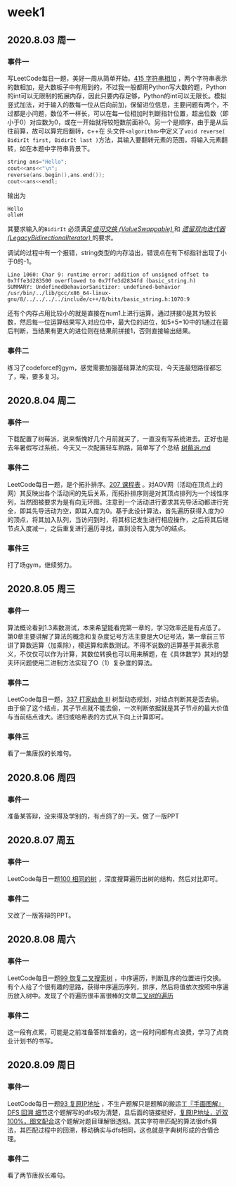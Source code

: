 # week1

## 2020.8.03 周一

### 事件一

写LeetCode每日一题，美好一周从简单开始。[415 字符串相加](https://leetcode-cn.com/problems/add-strings) ，两个字符串表示的数相加，是大数板子中有用到的，不过我一般都用Python写大数的题，Python的int可以无限制的拓展内存，因此只要内存足够，Python的int可以无限长。模拟竖式加法，对于输入的数每一位从后向前加，保留进位信息，主要问题有两个，不过都是小问题，数位不一样长，可以在每一位相加时判断指针位置，超出位数（即小于0）对应数为0，或在一开始就将较短数前面补0。另一个是顺序，由于是从后往前算，故可以算完后翻转，c++在 头文件`<algorithm>`中定义了`void reverse( BidirIt first, BidirIt last )`方法，其输入要翻转元素的范围，将输入元素翻转，如在本题中字符串背景下。

```c++
string ans="Hello";
cout<<ans<<"\n";
reverse(ans.begin(),ans.end());
cout<<ans<<endl;
```

输出为

```
Hello
olleH

```

其要求输入的`BidirIt` 必须满足[*值可交换* *(ValueSwappable)* ](https://zh.cppreference.com/w/cpp/named_req/ValueSwappable)和 [*遗留双向迭代器* *(LegacyBidirectionalIterator)* ](https://zh.cppreference.com/w/cpp/named_req/BidirectionalIterator)的要求。

调试的过程中有一个报错，string类型的内存溢出，错误点在有下标指针出现了小于0的-1。

	Line 1060: Char 9: runtime error: addition of unsigned offset to 0x7ffe3d283500 overflowed to 0x7ffe3d2834fd (basic_string.h)
	SUMMARY: UndefinedBehaviorSanitizer: undefined-behavior /usr/bin/../lib/gcc/x86_64-linux-gnu/8/../../../../include/c++/8/bits/basic_string.h:1070:9

还有个内存占用比较小的就是直接在num1上进行运算，通过拼接0是其为较长数，然后每一位运算结果写入对应位中，最大位的进位，如5+5=10中的1通过在最后判断，当结果有更大的进位则在结果前拼接1，否则直接输出结果。

### 事件二

练习了codeforce的gym，感觉需要加强基础算法的实现，今天连最短路径都忘了，唉，要多复习。

## 2020.8.04 周二

### 事件一

下载配置了树莓派，说来惭愧好几个月前就买了，一直没有写系统进去。正好也是去年暑假写过系统，今天又一次配置轻车熟路，简单写了个总结 [树莓派.md](树莓派.md) 

### 事件二

LeetCode每日一题，是个拓扑排序。[207 课程表](https://leetcode-cn.com/problems/course-schedule) 。对AOV网（活动在顶点上的网）其反映出各个活动间的先后关系，而拓扑排序则是对其顶点排列为一个线性序列，当然图被要求为是有向无环图。注意到一个活动进行要求其先导活动都进行完全，即其先导活动为空，即其入度为0。基于此设计算法，首先遍历获得入度为0的顶点，将其加入队列，当访问到时，将其标记发生进行相应操作，之后将其后继节点入度减一，之后重复进行遍历寻找，直到没有入度为0的结点。

### 事件三

打了场gym，继续努力。

## 2020.8.05 周三

### 事件一

算法概论看到1.3素数测试，本来希望能看完第一章的，学习效率还是有点低了。第0章主要讲解了算法的概念和复杂度记号方法主要是大O记号法，第一章前三节讲了算数运算（加乘除），模运算和素数测试。不得不说数的运算基于其表示意义，不仅仅可以作为计算，其数位转换也可以用来解题，在《具体数学》其对约瑟夫环问题使用二进制方法实现了O（1）复杂度的算法。

### 事件二

LeetCode每日一题，[337 打家劫舍 III](https://leetcode-cn.com/problems/house-robber-iii) 树型动态规划，对结点判断其是否去偷。由于偷了这个结点，其子节点就不能去偷，一次判断依据就是其子节点的最大价值与当前结点谁大。递归或哈希表的方式从下向上计算即可。

### 事件三

看了一集唐叔的长难句。

## 2020.8.06 周四

### 事件一

准备某答辩，没来得及学别的，有点鸽了的一天。做了一版PPT

## 2020.8.07 周五

### 事件一

LeetCode每日一题[100 相同的树](https://leetcode-cn.com/problems/same-tree) ，深度搜算遍历出树的结构，然后对比即可。

### 事件二

又改了一版答辩的PPT。

## 2020.8.08 周六

### 事件一

LeetCode每日一题[99 恢复二叉搜索树](https://leetcode-cn.com/problems/recover-binary-search-tree) ，中序遍历，判断乱序的位置进行交换。有个人给了个很有趣的思路，获得中序遍历序列，排序，然后将值依次按照中序遍历放入树中。发现了个将遍历很丰富很棒的文章[二叉树的遍历](https://www.dinary.xin/archives/二叉树的遍历)

### 事件二

这一段有点累，可能是之前准备答辩准备的，这一段时间都有点浪费，学习了点商业计划书的书写。

## 2020.8.09 周日

### 事件一

LeetCode每日一题[93 复原IP地址](https://leetcode-cn.com/problems/restore-ip-addresses) ，不生产题解只是题解的搬运工[『手画图解』DFS 回溯 细节](https://leetcode-cn.com/problems/restore-ip-addresses/solution/shou-hua-tu-jie-huan-yuan-dfs-hui-su-de-xi-jie-by-/)这个题解写的dfs较为清楚，且后面的链接挺好，[复原IP地址，近双100%，图文配合](https://leetcode-cn.com/problems/restore-ip-addresses/solution/fu-yuan-ipdi-zhi-jin-shuang-100tu-wen-pei-he-by-zu/)这个题解对题目理解很透彻。其实字符串匹配的算法很dfs算法，其匹配过程中的回溯，移动确实与dfs相同，这也就是字典树形成的合情合理。

### 事件二

看了两节唐叔长难句。